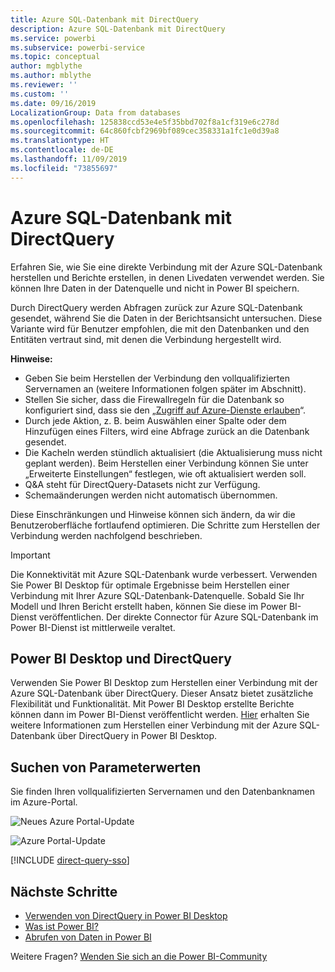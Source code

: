 ```yaml
---
title: Azure SQL-Datenbank mit DirectQuery
description: Azure SQL-Datenbank mit DirectQuery
ms.service: powerbi
ms.subservice: powerbi-service
ms.topic: conceptual
author: mgblythe
ms.author: mblythe
ms.reviewer: ''
ms.custom: ''
ms.date: 09/16/2019
LocalizationGroup: Data from databases
ms.openlocfilehash: 125838ccd53e4e5f35bbd702f8a1cf319e6c278d
ms.sourcegitcommit: 64c860fcbf2969bf089cec358331a1fc1e0d39a8
ms.translationtype: HT
ms.contentlocale: de-DE
ms.lasthandoff: 11/09/2019
ms.locfileid: "73855697"
---
```

# <a name="azure-sql-database-with-directquery"></a>Azure SQL-Datenbank mit DirectQuery

Erfahren Sie, wie Sie eine direkte Verbindung mit der Azure SQL-Datenbank herstellen und Berichte erstellen, in denen Livedaten verwendet werden. Sie können Ihre Daten in der Datenquelle und nicht in Power BI speichern.

Durch DirectQuery werden Abfragen zurück zur Azure SQL-Datenbank gesendet, während Sie die Daten in der Berichtsansicht untersuchen. Diese Variante wird für Benutzer empfohlen, die mit den Datenbanken und den Entitäten vertraut sind, mit denen die Verbindung hergestellt wird.

**Hinweise:**

* Geben Sie beim Herstellen der Verbindung den vollqualifizierten Servernamen an (weitere Informationen folgen später im Abschnitt).
* Stellen Sie sicher, dass die Firewallregeln für die Datenbank so konfiguriert sind, dass sie den „[Zugriff auf Azure-Dienste erlauben](https://docs.microsoft.com/azure/sql-database/sql-database-networkaccess-overview#allow-azure-services)“.
* Durch jede Aktion, z. B. beim Auswählen einer Spalte oder dem Hinzufügen eines Filters, wird eine Abfrage zurück an die Datenbank gesendet.
* Die Kacheln werden stündlich aktualisiert (die Aktualisierung muss nicht geplant werden). Beim Herstellen einer Verbindung können Sie unter „Erweiterte Einstellungen“ festlegen, wie oft aktualisiert werden soll.
* Q&A steht für DirectQuery-Datasets nicht zur Verfügung.
* Schemaänderungen werden nicht automatisch übernommen.

Diese Einschränkungen und Hinweise können sich ändern, da wir die Benutzeroberfläche fortlaufend optimieren. Die Schritte zum Herstellen der Verbindung werden nachfolgend beschrieben.

> [!Important]
> Die Konnektivität mit Azure SQL-Datenbank wurde verbessert.  Verwenden Sie Power BI Desktop für optimale Ergebnisse beim Herstellen einer Verbindung mit Ihrer Azure SQL-Datenbank-Datenquelle.  Sobald Sie Ihr Modell und Ihren Bericht erstellt haben, können Sie diese im Power BI-Dienst veröffentlichen.  Der direkte Connector für Azure SQL-Datenbank im Power BI-Dienst ist mittlerweile veraltet.

## <a name="power-bi-desktop-and-directquery"></a>Power BI Desktop und DirectQuery

Verwenden Sie Power BI Desktop zum Herstellen einer Verbindung mit der Azure SQL-Datenbank über DirectQuery. Dieser Ansatz bietet zusätzliche Flexibilität und Funktionalität. Mit Power BI Desktop erstellte Berichte können dann im Power BI-Dienst veröffentlicht werden. [Hier](desktop-use-directquery.md) erhalten Sie weitere Informationen zum Herstellen einer Verbindung mit der Azure SQL-Datenbank über DirectQuery in Power BI Desktop.

## <a name="find-parameter-values"></a>Suchen von Parameterwerten

Sie finden Ihren vollqualifizierten Servernamen und den Datenbanknamen im Azure-Portal.

![Neues Azure Portal-Update](media/service-azure-sql-database-with-direct-connect/azureportnew_update.png)

![Azure Portal-Update](media/service-azure-sql-database-with-direct-connect/azureportal_update.png)

[!INCLUDE [direct-query-sso](includes/direct-query-sso.md)]

## <a name="next-steps"></a>Nächste Schritte

* [Verwenden von DirectQuery in Power BI Desktop](desktop-use-directquery.md)  
* [Was ist Power BI?](fundamentals/power-bi-overview.md)  
* [Abrufen von Daten in Power BI](service-get-data.md)  

Weitere Fragen? [Wenden Sie sich an die Power BI-Community](https://community.powerbi.com/)
